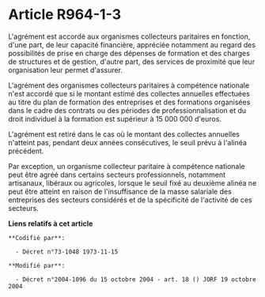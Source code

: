 # Article R964-1-3

L'agrément est accordé aux organismes collecteurs paritaires en fonction, d'une part, de leur capacité financière, appréciée
notamment au regard des possibilités de prise en charge des dépenses de formation et des charges de structures et de gestion,
d'autre part, des services de proximité que leur organisation leur permet d'assurer.

L'agrément des organismes collecteurs paritaires à compétence nationale n'est accordé que si le montant estimé des collectes
annuelles effectuées au titre du plan de formation des entreprises et des formations organisées dans le cadre des contrats ou
des périodes de professionnalisation et du droit individuel à la formation est supérieur à 15 000 000 d'euros.

L'agrément est retiré dans le cas où le montant des collectes annuelles n'atteint pas, pendant deux années consécutives, le
seuil prévu à l'alinéa précédent.

Par exception, un organisme collecteur paritaire à compétence nationale peut être agréé dans certains secteurs
professionnels, notamment artisanaux, libéraux ou agricoles, lorsque le seuil fixé au deuxième alinéa ne peut être atteint en
raison de l'insuffisance de la masse salariale des entreprises des secteurs considérés et de la spécificité de l'activité de
ces secteurs.

**Liens relatifs à cet article**

	**Codifié par**:

	  - Décret n°73-1048 1973-11-15

	**Modifié par**:

	  - Décret n°2004-1096 du 15 octobre 2004 - art. 18 () JORF 19 octobre 2004
